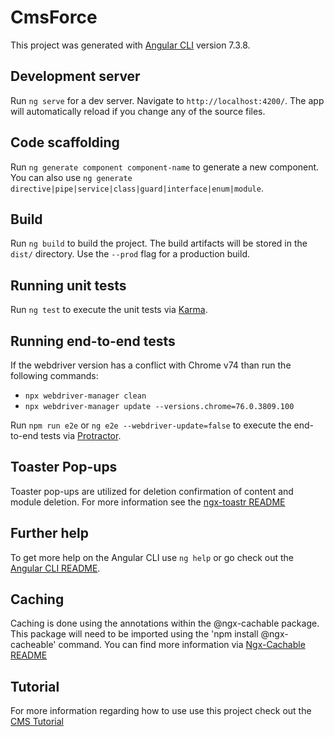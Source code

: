 # CmsForce

This project was generated with [Angular CLI](https://github.com/angular/angular-cli) version 7.3.8.

## Development server

Run `ng serve` for a dev server. Navigate to `http://localhost:4200/`. The app will automatically reload if you change any of the source files.

## Code scaffolding

Run `ng generate component component-name` to generate a new component. You can also use `ng generate directive|pipe|service|class|guard|interface|enum|module`.

## Build

Run `ng build` to build the project. The build artifacts will be stored in the `dist/` directory. Use the `--prod` flag for a production build.

## Running unit tests

Run `ng test` to execute the unit tests via [Karma](https://karma-runner.github.io).

## Running end-to-end tests

If the webdriver version has a conflict with Chrome v74 than run the following commands:
* `npx webdriver-manager clean`
* `npx webdriver-manager update --versions.chrome=76.0.3809.100`

Run `npm run e2e` or `ng e2e --webdriver-update=false` to execute the end-to-end tests via [Protractor](http://www.protractortest.org/).

## Toaster Pop-ups

Toaster pop-ups are utilized for deletion confirmation of content and module deletion. For more information see the [ngx-toastr README](https://github.com/scttcper/ngx-toastr/blob/master/README.md)

## Further help

To get more help on the Angular CLI use `ng help` or go check out the [Angular CLI README](https://github.com/angular/angular-cli/blob/master/README.md).

## Caching

Caching is done using the annotations within the @ngx-cachable package. This package will need to be imported using the 'npm install @ngx-cacheable' command. You can find more information via [Ngx-Cachable README](https://github.com/angelnikolov/ngx-cacheable/blob/master/README.md)

## Tutorial

For more information regarding how to use use this project check out the [CMS Tutorial](https://github.com/revaturelabs/cms-meta/wiki/CMS-Tutorial)
